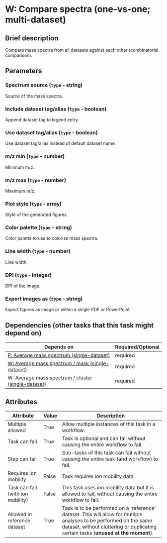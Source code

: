 # W: Compare spectra (one-vs-one; multi-dataset)

## Brief description
Compare mass spectra from all datasets against each other (combinatorial comparison).

## Parameters
### **Spectrum source** (`type` - string)

Source of the mass spectra.

### **Include dataset tag/alias** (`type` - boolean)

Append dataset tag to legend entry.

### **Use dataset tag/alias** (`type` - boolean)

Use dataset tag/alias instead of default dataset name.

### **m/z min** (`type` - number)

Minimum m/z.

### **m/z max** (`type` - number)

Maximum m/z.

### **Plot style** (`type` - array)

Style of the generated figures.

### **Color palette** (`type` - string)

Color palette to use to colorize mass spectra.

### **Line width** (`type` - number)

Line width.

### **DPI** (`type` - integer)

DPI of the image.

### **Export images as** (`type` - string)

Export figures as image or within a single PDF or PowerPoint.




## Dependencies (other tasks that this task might depend on)
| Depends on                                                                                | Required/Optional   |
|-------------------------------------------------------------------------------------------|---------------------|
| [P: Average mass spectrum (single-dataset)](pre_average_spectrum.md)                      | required            |
| [W: Average mass spectrum / mask (single-dataset)](wf_mask_spectrum_single.md)            | required            |
| [W: Average mass spectrum / cluster (single-dataset)](wf_unsupervised_spectrum_single.md) | required            |



## Attributes
| Attribute                         | Value   | Description                                                                                                                                                                                              |
|-----------------------------------|---------|----------------------------------------------------------------------------------------------------------------------------------------------------------------------------------------------------------|
| Multiple allowed                  | True    | Allow multiple instances of this task in a workflow.                                                                                                                                                     |
| Task can fail                     | True    | Task is optional and can fail without causing the entire workflow to fail.                                                                                                                               |
| Step can fail                     | True    | Sub-tasks of this task can fail without causing the entire task (and workflow) to fail.                                                                                                                  |
| Requires ion mobility             | False   | Task requires ion mobility data.                                                                                                                                                                         |
| Task can fail (with ion mobility) | False   | This task uses ion mobility data but it is allowed to fail, without causing the entire workflow to fail.                                                                                                 |
| Allowed in reference dataset      | True    | Task is to be performed on a 'reference' dataset. This will allow for multiple analyses to be performed on the same dataset, without cluttering or duplicating certain tasks (**unused at the moment**). |